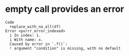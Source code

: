 # empty call provides an error

    Code
      replace_with_na_all(df)
    Error <purrr_error_indexed>
      i In index: 1.
      i With name: x.
      Caused by error in `.f()`:
      ! argument "condition" is missing, with no default


